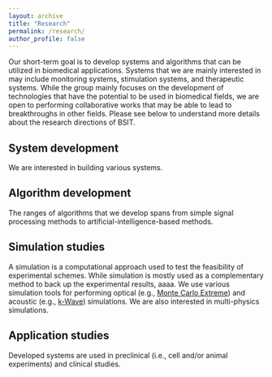 ```yaml
---
layout: archive
title: "Research"
permalink: /research/
author_profile: false
---
```


Our short-term goal is to develop systems and algorithms that can be utilized in biomedical applications. Systems that we are mainly interested in may include monitoring systems, stimulation systems, and therapeutic systems. While the group mainly focuses on the development of technologies that have the potential to be used in biomedical fields, we are open to performing collaborative works that may be able to lead to breakthroughs in other fields. Please see below to understand more details about the research directions of BSIT.    

System development
------
We are interested in building various systems.


Algorithm development
------
The ranges of algorithms that we develop spans from simple signal processing methods to artificial-intelligence-based methods.


Simulation studies
------
A simulation is a computational approach used to test the feasibility of experimental schemes. While simulation is mostly used as a complementary method to back up the experimental results, aaaa. We use various simulation tools for performing optical (e.g., [Monte Carlo Extreme](https://mcx.space)) and acoustic (e.g., [k-Wave](https://kwave.org)) simulations. We are also interested in multi-physics simulations.

Application studies
------
Developed systems are used in preclinical (i.e., cell and/or animal experiments) and clinical studies.

